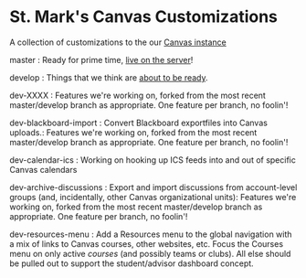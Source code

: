 # St. Mark's Canvas Customizations

A collection of customizations to the our [Canvas instance](http://stmarksschool.instructure.org)

master
: Ready for prime time, [live on the server](http://stmarksschool.instructure.org)!

develop
: Things that we think are [about to be ready](http://stmarksschool.test.instructure.org).

dev-XXXX
: Features we're working on, forked from the most recent master/develop branch as appropriate. One feature per branch, no foolin'!

dev-blackboard-import
: Convert Blackboard exportfiles into Canvas uploads.: Features we're working on, forked from the most recent master/develop branch as appropriate. One feature per branch, no foolin'!

dev-calendar-ics
: Working on hooking up ICS feeds into and out of specific Canvas calendars

dev-archive-discussions
: Export and import discussions from account-level groups (and, incidentally, other Canvas organizational units): Features we're working on, forked from the most recent master/develop branch as appropriate. One feature per branch, no foolin'!

dev-resources-menu
: Add a Resources menu to the global navigation with a mix of links to Canvas courses, other websites, etc. Focus the Courses menu on only active _courses_ (and possibly teams or clubs). All else should be pulled out to support the student/advisor dashboard concept.
